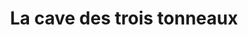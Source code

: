 ---
title: "La cave des trois tonneaux"
url: /charolles/la-cave-des-trois-tonneaux/
shop: alcool
---